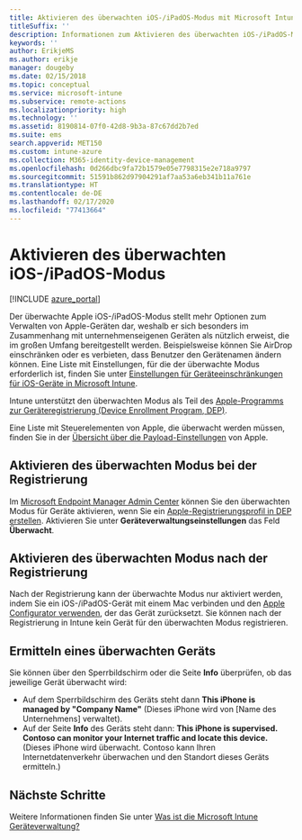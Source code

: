 ```yaml
---
title: Aktivieren des überwachten iOS-/iPadOS-Modus mit Microsoft Intune
titleSuffix: ''
description: Informationen zum Aktivieren des überwachten iOS-/iPadOS-Modus mit Intune.
keywords: ''
author: ErikjeMS
ms.author: erikje
manager: dougeby
ms.date: 02/15/2018
ms.topic: conceptual
ms.service: microsoft-intune
ms.subservice: remote-actions
ms.localizationpriority: high
ms.technology: ''
ms.assetid: 8190814-07f0-42d8-9b3a-87c67dd2b7ed
ms.suite: ems
search.appverid: MET150
ms.custom: intune-azure
ms.collection: M365-identity-device-management
ms.openlocfilehash: 0d266dbc9fa72b1579e05e7798315e2e718a9797
ms.sourcegitcommit: 51591b862d97904291af7aa53a6eb341b11a761e
ms.translationtype: HT
ms.contentlocale: de-DE
ms.lasthandoff: 02/17/2020
ms.locfileid: "77413664"
---
```

# <a name="turn-on-iosipados-supervised-mode"></a>Aktivieren des überwachten iOS-/iPadOS-Modus


[!INCLUDE [azure_portal](../includes/azure_portal.md)]

Der überwachte Apple iOS-/iPadOS-Modus stellt mehr Optionen zum Verwalten von Apple-Geräten dar, weshalb er sich besonders im Zusammenhang mit unternehmenseigenen Geräten als nützlich erweist, die im großen Umfang bereitgestellt werden. Beispielsweise können Sie AirDrop einschränken oder es verbieten, dass Benutzer den Gerätenamen ändern können. Eine Liste mit Einstellungen, für die der überwachte Modus erforderlich ist, finden Sie unter [Einstellungen für Geräteeinschränkungen für iOS-Geräte in Microsoft Intune](../configuration/device-restrictions-ios.md).

Intune unterstützt den überwachten Modus als Teil des [Apple-Programms zur Geräteregistrierung (Device Enrollment Program, DEP)](../enrollment/device-enrollment-program-enroll-ios.md).

Eine Liste mit Steuerelementen von Apple, die überwacht werden müssen, finden Sie in der [Übersicht über die Payload-Einstellungen](http://help.apple.com/configurator/mac/2.4/#/cad5370d089) von Apple.

## <a name="turn-on-supervised-mode-during-enrollment"></a>Aktivieren des überwachten Modus bei der Registrierung

Im [Microsoft Endpoint Manager Admin Center](https://go.microsoft.com/fwlink/?linkid=2109431) können Sie den überwachten Modus für Geräte aktivieren, wenn Sie ein [Apple-Registrierungsprofil in DEP erstellen](../enrollment/device-enrollment-program-enroll-ios.md#create-an-apple-enrollment-profile). Aktivieren Sie unter **Geräteverwaltungseinstellungen** das Feld **Überwacht**.

## <a name="turn-on-supervised-mode-after-enrollment"></a>Aktivieren des überwachten Modus nach der Registrierung

Nach der Registrierung kann der überwachte Modus nur aktiviert werden, indem Sie ein iOS-/iPadOS-Gerät mit einem Mac verbinden und den [Apple Configurator verwenden](../enrollment/apple-configurator-enroll-ios.md), der das Gerät zurücksetzt. Sie können nach der Registrierung in Intune kein Gerät für den überwachten Modus registrieren.

## <a name="identify-a-supervised-device"></a>Ermitteln eines überwachten Geräts

Sie können über den Sperrbildschirm oder die Seite **Info** überprüfen, ob das jeweilige Gerät überwacht wird:
- Auf dem Sperrbildschirm des Geräts steht dann **This iPhone is managed by "Company Name"** (Dieses iPhone wird von [Name des Unternehmens] verwaltet).
- Auf der Seite **Info** des Geräts steht dann:  **This iPhone is supervised. Contoso can monitor your Internet traffic and locate this device.** (Dieses iPhone wird überwacht. Contoso kann Ihren Internetdatenverkehr überwachen und den Standort dieses Geräts ermitteln.)

## <a name="next-steps"></a>Nächste Schritte

Weitere Informationen finden Sie unter [Was ist die Microsoft Intune Geräteverwaltung?](device-management.md)

